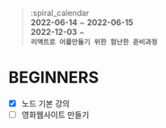 > :spiral_calendar  
__2022-06-14__ ~ __2022-06-15__<br/>
__2022-12-03__ ~ <br/>
> __`리액트로 어플만들기 위한 험난한 준비과정`__

# BEGINNERS
- [x] 노드 기본 강의
- [ ] 영화웹사이트 만들기